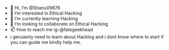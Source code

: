- 👋 Hi, I’m @Shanu09876
- 👀 I’m interested in Ethical Hacking
- 🌱 I’m currently learning Hacking
- 💞️ I’m looking to collaborate on Ethical Hacking
-  📫 How to reach me ig-@fategeekhead
-  i genuienly need to learn about Hacking and i dont know where to start if you can guide me kindly help me.

<!---
Shanu09876/Shanu09876 is a ✨ special ✨ repository because its `README.md` (this file) appears on your GitHub profile.
You can click the Preview link to take a look at your changes.
--->
